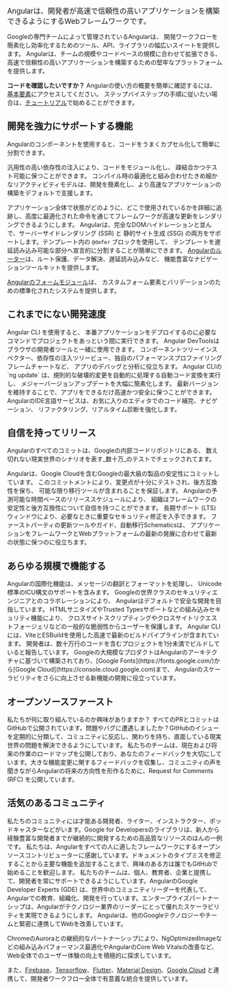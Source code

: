 <docs-decorative-header title="Angularとは？" imgSrc="adev/src/assets/images/what_is_angular.svg"> <!-- markdownlint-disable-line -->
</docs-decorative-header>

<big style="margin-top: 2em">
Angularは、開発者が高速で信頼性の高いアプリケーションを構築できるようにするWebフレームワークです。
</big>

Googleの専門チームによって管理されているAngularは、
開発ワークフローを簡素化し効率化するためのツール、API、ライブラリの幅広いスイートを提供します。 
Angularは、チームの規模やコードベースの規模に合わせて拡張できる、
高速で信頼性の高いアプリケーションを構築するための堅牢なプラットフォームを提供します。

**コードを確認したいですか？** Angularの使い方の概要を簡単に確認するには、
[基本要素](essentials)にアクセスしてください。
ステップバイステップの手順に従いたい場合は、[チュートリアル](tutorials/learn-angular)で始めることができます。

## 開発を強力にサポートする機能

<docs-card-container>
  <docs-card title="独自のコンポーネントモデルと、
  柔軟な依存性の注入システムでコードベースを整理する" href="guide/components" link="コンポーネント入門">
  Angularのコンポーネントを使用すると、コードをうまくカプセル化して簡単に分割できます。

  汎用性の高い依存性の注入により、コードをモジュール化し、
  疎結合かつテスト可能に保つことができます。
  </docs-card>
  <docs-card title="シグナルに基づいたきめ細かなリアクティビティで高速な状態更新を実現する" href="guide/signals" link="Angularシグナルを探索">
  コンパイル時の最適化と組み合わせたきめ細かなリアクティビティモデルは、開発を簡素化し、より高速なアプリケーションの構築をデフォルトで支援します。

  アプリケーション全体で状態がどのように、どこで使用されているかを詳細に追跡し、高度に最適化された命令を通じてフレームワークが高速な更新をレンダリングできるようにします。
  </docs-card>
  <docs-card title="SSR、SSG、ハイドレーション、次世代の遅延読み込みでパフォーマンス目標を達成する" href="guide/ssr" link="SSRについて読む">
  Angularは、完全なDOMハイドレーションと並んで、サーバーサイドレンダリング (SSR) と
  静的サイト生成 (SSG) の両方をサポートします。テンプレート内の `@defer` ブロックを使用して、
  テンプレートを遅延読み込み可能な部分へ宣言的に分割することが簡単にできます。
  </docs-card>
  <docs-card title="フォームやルーティングなどのAngular公式モジュールと連携してすべてが動作することを保証します">
  [Angularのルーター](guide/routing)は、ルート保護、データ解決、遅延読み込みなど、
  機能豊富なナビゲーションツールキットを提供します。

  [Angularのフォームモジュール](guide/forms)は、
  カスタムフォーム要素とバリデーションのための標準化されたシステムを提供します。
  </docs-card>
</docs-card-container>

## これまでにない開発速度

<docs-card-container>
  <docs-card title="Angular CLIで簡単に構築、サーブ、テスト、デプロイ" href="tools/cli" link="Angular CLI">
  Angular CLI を使用すると、
  本番アプリケーションをデプロイするのに必要なコマンドでプロジェクトをあっという間に実行できます。
  </docs-card>
  <docs-card title="Angular DevToolsブラウザ拡張機能でコードを視覚的にデバッグ、分析、最適化" href="tools/devtools" link="Angular DevTools">
  Angular DevToolsはブラウザの開発者ツールと一緒に使用できます。 
  コンポーネントツリーインスペクター、依存性の注入ツリービュー、独自のパフォーマンスプロファイリングフレームチャートなど、
  アプリのデバッグと分析に役立ちます。
  </docs-card>
  <docs-card title="ng update でバージョンを見逃さない" href="cli/update" link="ng update">
  Angular CLIの `ng update` は、規則的な破壊的変更を自動的に処理する自動コード変換を実行し、
  メジャーバージョンアップデートを大幅に簡素化します。 
  最新バージョンを維持することで、アプリをできるだけ高速かつ安全に保つことができます。
  </docs-card>
  <docs-card title="お気に入りのエディタでのIDE統合で生産性を維持" href="tools/language-service" link="言語サービス">
  AngularのIDE言語サービスは、お気に入りのエディタでのコード補完、ナビゲーション、
  リファクタリング、リアルタイム診断を強化します。
  </docs-card>
</docs-card-container>

## 自信を持ってリリース

<docs-card-container>
  <docs-card title="Googleの巨大なモノレポで全コミットが検証済み" href="https://cacm.acm.org/magazines/2016/7/204032-why-google-stores-billions-of-lines-of-code-in-a-single-repository/fulltext" link="Googleのモノレポについて学ぶ">
  Angularのすべてのコミットは、Googleの内部コードリポジトリにある、
  数え切れない現実世界のシナリオを表す_数十万_のテストでチェックされてます。

  Angularは、Google Cloudを含むGoogleの最大級の製品の安定性にコミットしています。
  このコミットメントにより、変更点が十分にテストされ、後方互換性を保ち、
  可能な限り移行ツールが含まれることを保証します。
  </docs-card>
  <docs-card title="明確なサポートポリシーと予測可能なリリーススケジュール" href="reference/releases" link="バージョニングとリリース">
  Angularの予測可能な時間ベースのリリーススケジュールにより、
  組織はフレームワークの安定性と後方互換性について自信を持つことができます。
  長期サポート (LTS) ウィンドウにより、必要なときに重要なセキュリティ修正を入手できます。
  ファーストパーティの更新ツールやガイド、自動移行Schematicsは、
  アプリケーションをフレームワークとWebプラットフォームの最新の発展に合わせて最新の状態に保つのに役立ちます。
  </docs-card>
</docs-card-container>

## あらゆる規模で機能する

<docs-card-container>
  <docs-card title="国際化サポートで世界中のユーザーにリーチ" href="guide/i18n" link="国際化">
  Angularの国際化機能は、メッセージの翻訳とフォーマットを処理し、
  Unicode標準のICU構文のサポートを含みます。
  </docs-card>
  <docs-card title="デフォルトでセキュリティを確保してユーザーを保護する" href="best-practices/security" link="セキュリティ">
  Googleの世界クラスのセキュリティエンジニアとのコラボレーションにより、
  Angularはデフォルトで安全な開発を目指しています。 
  HTMLサニタイズやTrusted Typesサポートなどの組み込みセキュリティ機能により、
  クロスサイトスクリプティングやクロスサイトリクエストフォージェリなどの一般的な脆弱性からユーザーを保護します。
  </docs-card>
  <docs-card title="Viteとesbuildで大規模チームの生産性を維持" href="tools/cli/build-system-migration" link="ESBuildとVite">
  Angular CLIには、ViteとESBuildを使用した高速で最新のビルドパイプラインが含まれています。
  開発者は、数十万行のコードを含むプロジェクトを1分未満でビルドしていると報告しています。
  </docs-card>
  <docs-card title="Googleの最大級のWebアプリで実証済み">
  Googleの大規模なプロダクトはAngularのアーキテクチャに基づいて構築されており、[Google Fonts](https://fonts.google.com/)から[Google Cloud](https://console.cloud.google.com)まで、
  Angularのスケーラビリティをさらに向上させる新機能の開発に役立っています。
  </docs-card>
</docs-card-container>

## オープンソースファースト

<docs-card-container>
  <docs-card title="GitHubでオープンに開発" href="https://github.com/angular/angular" link="GitHubでスターを送る">
  私たちが何に取り組んでいるのか興味がありますか？ すべてのPRとコミットはGitHubで公開されています。問題やバグに遭遇しましたか？GitHubのイシューを定期的に分類して、コミュニティに反応し、関わりを持ち、直面している現実世界の問題を解決できるようにしています。
  </docs-card>
  <docs-card title="開発の透明性" href="roadmap" link="公開ロードマップを読む">
  私たちのチームは、現在および将来の作業のロードマップを公開しており、あなたのフィードバックを大切にしています。大きな機能変更に関するフィードバックを収集し、コミュニティの声を聞きながらAngularの将来の方向性を形作るために、Request for Comments (RFC) を公開しています。
  </docs-card>
</docs-card-container>

## 活気のあるコミュニティ

<docs-card-container>
  <docs-card title="学習コース、ブログ、資料" href="https://devlibrary.withgoogle.com/products/angular?sort=added" link="DevLibraryをチェック">
  私たちのコミュニティには才能ある開発者、ライター、インストラクター、ポッドキャスターなどがいます。Google for Developersのライブラリは、新人から経験豊富な開発者までが継続的に開発するための高品質なリソースのほんの一例です。
  </docs-card>
  <docs-card title="オープンソース" href="https://github.com/angular/angular/blob/main/CONTRIBUTING.md" link="Angularに貢献しよう">
  私たちは、Angularをすべての人に適したフレームワークにするオープンソースコントリビューターに感謝しています。ドキュメントのタイプミスを修正することから主要な機能を追加することまで、興味のある方は誰でもGitHubで始めることを歓迎します。
  </docs-card>
  <docs-card title="コミュニティパートナーシップ" href="https://developers.google.com/community/experts/directory?specialization=angular" link="Angular GDEに会う">
  私たちのチームは、個人、教育者、企業と提携して、開発者を常にサポートできるようにしています。AngularのGoogle Developer Experts (GDE) は、世界中のコミュニティリーダーを代表して、Angularでの教育、組織化、開発を行っています。エンタープライズパートナーシップは、Angularがテクノロジー業界のリーダーにとって優れたスケーラビリティを実現できるようにします。
  </docs-card>
  <docs-card title="他のGoogleテクノロジーとのパートナーシップ">
  Angularは、他のGoogleテクノロジーやチームと緊密に連携してWebを改善しています。

  ChromeのAuroraとの継続的なパートナーシップにより、NgOptimizedImageなどの組み込みパフォーマンス最適化やAngularのCore Web Vitalsの改善など、Web全体でのユーザー体験の向上を積極的に探求しています。

  また、[Firebase](https://firebase.google.com/)、[Tensorflow](https://www.tensorflow.org/)、[Flutter](https://flutter.dev/)、[Material Design](https://m3.material.io/)、[Google Cloud](https://cloud.google.com/) と連携して、開発者ワークフロー全体で有意義な統合を提供しています。
  </docs-card>
</docs-card-container>

<docs-callout title="勢いに乗ろう！">
  <docs-pill-row>
    <docs-pill href="roadmap" title="Angularのロードマップを読む"/>
    <docs-pill href="playground" title="プレイグラウンドを試す"/>
    <docs-pill href="tutorials" title="チュートリアルで学ぶ"/>
    <docs-pill href="https://youtube.com/playlist?list=PL1w1q3fL4pmj9k1FrJ3Pe91EPub2_h4jF" title="YouTubeのコースを見る"/>
    <docs-pill href="api" title="APIを参照する"/>
  </docs-pill-row>
</docs-callout>
